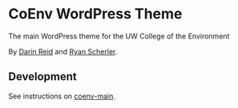 # CoEnv WordPress Theme

The main WordPress theme for the UW College of the Environment

By [Darin Reid](https://github.com/elcontraption) and [Ryan Scherler](https://github.com/ryanscherler/).

## Development
See instructions on [coenv-main](https://github.com/elcontraption/coenv-main).
